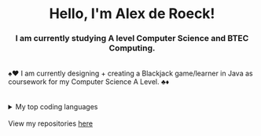 <h1 align="center">Hello, I'm Alex de Roeck!</h1>
<h3 align="center">I am currently studying A level Computer Science and BTEC Computing.</h3>
<br>
♠♥ I am currently designing + creating a Blackjack game/learner in Java as coursework for my Computer Science A Level. ♣♦
<br><br><br>

<details>
<summary>My top coding languages</summary>

| Rank | Languages |
|-----:|-----------|
|     1| Python    |
|     2| C         |
|     3| Java      |

</details>

<br>
View my repositories <a href="https://github.com/BHASVIC-AlexDeroeck24?tab=repositories">here</a>
